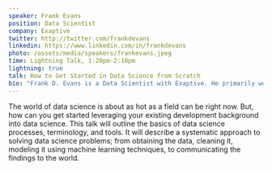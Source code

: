 ```yaml
---
speaker: Frank Evans
position: Data Scientist
company: Exaptive
twitter: http://twitter.com/frankdevans
linkedin: https://www.linkedin.com/in/frankdevans
photo: /assets/media/speakers/frankevans.jpeg
time: Lightning Talk, 1:20pm-2:10pm
lightning: true
talk: How to Get Started in Data Science from Scratch
bio: "Frank D. Evans is a Data Scientist with Exaptive. He primarily works with machine learning and feature engineering using big data systems, specializing in unstructured and semi-structured data. His interests span natural language processing, political analysis, and building semi-supervised machine learning applications. Frank has a BS in Quantitative Social Science from St. Gregory’s University and a Master’s Specialization in Data Science from Johns Hopkins University. He is a co-founder and organizer of the Oklahoma City Big Data User Group."
---
```

The world of data science is about as hot as a field can be right now. But, how can you get started leveraging your existing development background into data science. This talk will outline the basics of data science processes, terminology, and tools. It will describe a systematic approach to solving data science problems; from obtaining the data, cleaning it, modeling it using machine learning techniques, to communicating the findings to the world.
